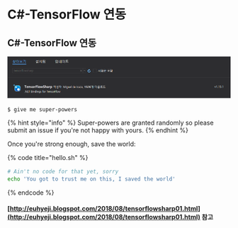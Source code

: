 # C\#-TensorFlow 연동

## C\#-TensorFlow 연동

![&#xD504;&#xB85C;&#xC81D;&#xD2B8; -&amp;gt; NuGet &#xD328;&#xD0A4;&#xC9C0; &#xAD00;&#xB9AC; -&amp;gt; TensorFlowSharp &#xC124;&#xCE58;](.gitbook/assets/image%20%281%29.png)

```
$ give me super-powers
```

{% hint style="info" %}
 Super-powers are granted randomly so please submit an issue if you're not happy with yours.
{% endhint %}

Once you're strong enough, save the world:

{% code title="hello.sh" %}
```bash
# Ain't no code for that yet, sorry
echo 'You got to trust me on this, I saved the world'
```
{% endcode %}

#### [http://euhyeji.blogspot.com/2018/08/tensorflowsharp01.html](http://euhyeji.blogspot.com/2018/08/tensorflowsharp01.html) 참고

#### 

